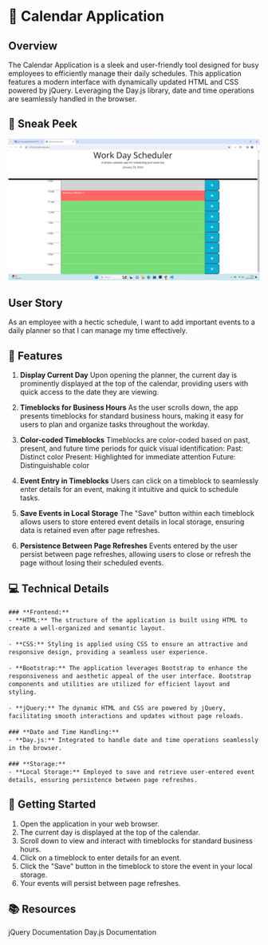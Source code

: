 # 📅 Calendar Application

## Overview
The Calendar Application is a sleek and user-friendly tool designed for busy employees to efficiently manage their daily schedules. This application features a modern interface with dynamically updated HTML and CSS powered by jQuery. Leveraging the Day.js library, date and time operations are seamlessly handled in the browser.

## 👀 Sneak Peek
![Screenshot of the application](<images/Screenshot 2024-01-23 102353.png>)

## User Story
As an employee with a hectic schedule, I want to add important events to a daily planner so that I can manage my time effectively.

## 🚀 Features
1. **Display Current Day**
Upon opening the planner, the current day is prominently displayed at the top of the calendar, providing users with quick access to the date they are viewing.

2. **Timeblocks for Business Hours**
As the user scrolls down, the app presents timeblocks for standard business hours, making it easy for users to plan and organize tasks throughout the workday.

3. **Color-coded Timeblocks**
Timeblocks are color-coded based on past, present, and future time periods for quick visual identification:
    Past: Distinct color
    Present: Highlighted for immediate attention
    Future: Distinguishable color
4. **Event Entry in Timeblocks**
Users can click on a timeblock to seamlessly enter details for an event, making it intuitive and quick to schedule tasks.

5. **Save Events in Local Storage**
The "Save" button within each timeblock allows users to store entered event details in local storage, ensuring data is retained even after page refreshes.

6. **Persistence Between Page Refreshes**
Events entered by the user persist between page refreshes, allowing users to close or refresh the page without losing their scheduled events.

## 💻 Technical Details

    ### **Frontend:**
    - **HTML:** The structure of the application is built using HTML to create a well-organized and semantic layout.

    - **CSS:** Styling is applied using CSS to ensure an attractive and responsive design, providing a seamless user experience.

    - **Bootstrap:** The application leverages Bootstrap to enhance the responsiveness and aesthetic appeal of the user interface. Bootstrap components and utilities are utilized for efficient layout and styling.

    - **jQuery:** The dynamic HTML and CSS are powered by jQuery, facilitating smooth interactions and updates without page reloads.

    ### **Date and Time Handling:**
    - **Day.js:** Integrated to handle date and time operations seamlessly in the browser.

    ### **Storage:**
    - **Local Storage:** Employed to save and retrieve user-entered event details, ensuring persistence between page refreshes.

## 🚦 Getting Started
1. Open the application in your web browser.
2. The current day is displayed at the top of the calendar.
3. Scroll down to view and interact with timeblocks for standard business hours.
4. Click on a timeblock to enter details for an event.
5. Click the "Save" button in the timeblock to store the event in your local storage.
6. Your events will persist between page refreshes.

## 📚 Resources
jQuery Documentation
Day.js Documentation